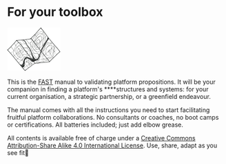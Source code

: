 # For your toolbox

![](.gitbook/assets/logo-mountiantheme-map-h100.png)

This is the [FAST](https://futuring-architectures.com/) manual to validating platform propositions. It will be your companion in finding a platform's ****structures and systems: for your current organisation, a strategic partnership, or a greenfield endeavour. 

The manual comes with all the instructions you need to start facilitating fruitful platform collaborations. No consultants or coaches, no boot camps or certifications. All batteries included; just add elbow grease.

All contents is available free of charge under a [Creative Commons Attribution-Share Alike 4.0 International License](https://creativecommons.org/licenses/by-sa/4.0/). Use, share, adapt as you see fit👊

